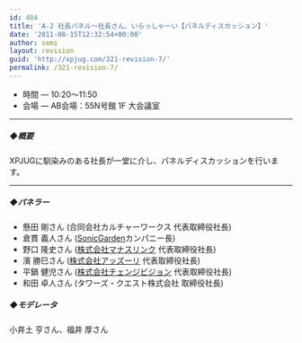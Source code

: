 ```yaml
---
id: 484
title: 'A-2 社長パネル～社長さん、いらっしゃーい【パネルディスカッション】'
date: '2011-08-15T12:32:54+00:00'
author: semi
layout: revision
guid: 'http://xpjug.com/321-revision-7/'
permalink: /321-revision-7/
---
```


- 時間 — 10:20～11:50
- 会場 — AB会場：55N号館 1F 大会議室

---

##### ◆概要

XPJUGに馴染みのある社長が一堂に介し、パネルディスカッションを行います。

---

##### ◆パネラー

- 懸田 剛さん (合同会社カルチャーワークス 代表取締役社長)
- 倉貫 義人さん ([SonicGarden](http://www.sonicgarden.jp/)カンパニー長)
- 野口 隆史さん ([株式会社マナスリンク](http://www.manaslink.com/) 代表取締役社長)
- 濱 勝巳さん ([株式会社アッズーリ](http://www.azzurri.jp/) 代表取締役社長)
- 平鍋 健児さん ([株式会社チェンジビジョン](http://www.change-vision.com/) 代表取締役社長)
- 和田 卓人さん (タワーズ・クエスト株式会社 取締役社長)

##### ◆モデレータ

小井土 亨さん、福井 厚さん
